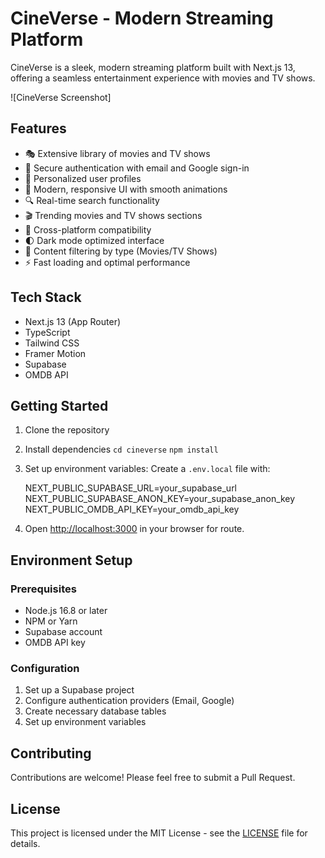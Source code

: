 # CineVerse - Modern Streaming Platform

CineVerse is a sleek, modern streaming platform built with Next.js 13, offering a seamless entertainment experience with movies and TV shows.

![CineVerse Screenshot]

## Features

- 🎭 Extensive library of movies and TV shows
- 🔐 Secure authentication with email and Google sign-in
- 👤 Personalized user profiles
- 🎨 Modern, responsive UI with smooth animations
- 🔍 Real-time search functionality
- 🎬 Trending movies and TV shows sections
- 📱 Cross-platform compatibility
- 🌓 Dark mode optimized interface
- 🎯 Content filtering by type (Movies/TV Shows)
- ⚡ Fast loading and optimal performance

## Tech Stack

- Next.js 13 (App Router)
- TypeScript
- Tailwind CSS
- Framer Motion
- Supabase
- OMDB API

## Getting Started

1. Clone the repository
2. Install dependencies
   `cd cineverse`
   `npm install`
3. Set up environment variables:
Create a `.env.local` file with:

    NEXT_PUBLIC_SUPABASE_URL=your_supabase_url
    NEXT_PUBLIC_SUPABASE_ANON_KEY=your_supabase_anon_key
    NEXT_PUBLIC_OMDB_API_KEY=your_omdb_api_key

5. Open [http://localhost:3000](http://localhost:3000) in your browser for route.

## Environment Setup

### Prerequisites
- Node.js 16.8 or later
- NPM or Yarn
- Supabase account
- OMDB API key

### Configuration
1. Set up a Supabase project
2. Configure authentication providers (Email, Google)
3. Create necessary database tables
4. Set up environment variables

## Contributing

Contributions are welcome! Please feel free to submit a Pull Request.

## License

This project is licensed under the MIT License - see the [LICENSE](LICENSE) file for details.
